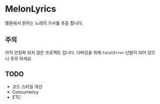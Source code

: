 # MelonLyrics

멜론에서 원하는 노래의 가사를 추출 합니다. 

## 주의 

아직 안정화 되지 않은 프로젝트 입니다. 
디버깅을 위해 `fatalError` 난발이 되어 있으니 주의 하세요.

## TODO

- 코드 스타일 개선
- Concurrency
- ETC

